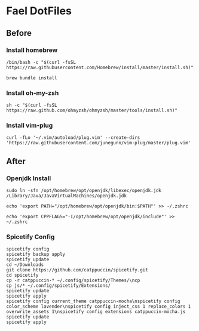 # Fael DotFiles

## Before

### Install homebrew
```
/bin/bash -c "$(curl -fsSL https://raw.githubusercontent.com/Homebrew/install/master/install.sh)"

brew bundle install
```

### Install oh-my-zsh
```
sh -c "$(curl -fsSL https://raw.github.com/ohmyzsh/ohmyzsh/master/tools/install.sh)"
```

### Install vim-plug

```
curl -fLo '~/.vim/autoload/plug.vim' --create-dirs 'https://raw.githubusercontent.com/junegunn/vim-plug/master/plug.vim'
```

## After
### Openjdk Install
```
sudo ln -sfn /opt/homebrew/opt/openjdk/libexec/openjdk.jdk /Library/Java/JavaVirtualMachines/openjdk.jdk
```

```
echo 'export PATH="/opt/homebrew/opt/openjdk/bin:$PATH"' >> ~/.zshrc
```

```
echo 'export CPPFLAGS="-I/opt/homebrew/opt/openjdk/include"' >> ~/.zshrc
```

### Spicetify Config
```
spicetify config
spicetify backup apply
spicetify update
cd ~/Downloads
git clone https://github.com/catppuccin/spicetify.git
cd spicetify
cp -r catppuccin-* ~/.config/spicetify/Themes/\ncp 
cp js/* ~/.config/spicetify/Extensions/
spicetify update
spicetify apply
spicetify config current_theme catppuccin-mocha\nspicetify config color_scheme lavender\nspicetify config inject_css 1 replace_colors 1 overwrite_assets 1\nspicetify config extensions catppuccin-mocha.js
spicetify update
spicetify apply
```
